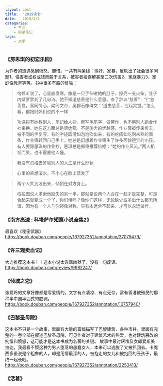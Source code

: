 ```yaml
---
layout: post
title:  "2019读书"
date:   2019/1/1 
categories: 
    - 生活 
    - 阅读笔记
tags:
    - 文学
---
```

### 《房思琪的初恋乐园》
为作者的遭遇感到愤怒、惋惜。一共有两条线：诱奸、家暴，反映出了社会很多问题1、侵害者或权或钱而脱干关系，被害者被误解甚至二次伤害2、家庭暴力3、家庭性教育等等。书中很多有趣的譬喻：

>怡婷听说了，心里直发寒。像是一只手伸进她的肚子，擦亮一支火柴，肚子内壁寥寥刻了几句诗。她不知道慈善是什么意思。查了辞典“慈善”：“仁慈善良，富同情心。梁简文帝，吴郡石像碑文：‘道由慈善，应起灵觉。’”怎么看，都跟妈妈们说的不一样

>功课只有她教别人，笔记给人抄，帮写毛笔字、做劳作，也不用别人跑合作社来换。她在这方面总是很达观。不是施舍的优越感，作业簿被传来传去，被不同的手复写，有的字迹圆滑如泡泡吹出来，有的疙瘩如吃到未熟的面条，作业簿转回自己手上，她总是幻想着作业簿生了许多面貌迥异的小孩。有人要房思琪的作业抄，思琪总是郑重推荐怡婷：“她的作业风流。”两人相视而笑，也不需要他人懂。

>我没有资格去譬喻别人的人生是什么形状

>心里的笑想滚水，不小心在脸上蒸发了

>两个人笑到泼出来，倾倒在对方身上。

>柏拉图说人求索他缺失的另一半，那就是说两个人合在一起才是完整，可是合起来就变成一个了，你们懂吗？像你们这样，无论缺少或多出什么都无所谓，因为有一个人与你镜像对称，只有永远合不起来，才可以永远做伴。


### 《南方高速 : 科塔萨尔短篇小说全集2》
最喜欢《秘密武器》
<https://book.douban.com/people/167927352/annotation/27079479/>

### 《许三观卖血记》
大力推荐这本书！！这本小说太诙谐幽默了，没有一句废话。<https://book.douban.com/review/9982247/>

### 《倾城之恋》
张爱玲的文章好像都是写爱情的，文字有点凄凉、有点无奈，富有香港被殖民的那种半中国半西式的腔调。<https://book.douban.com/people/167927352/annotation/10757940/>

### 《巴黎圣母院》
这本书不只是一个故事，里面有大量的篇幅描写了巴黎建筑、各种市井。里面有完整的一卷全部在叙述巴黎圣母院，可见作者对于建筑艺术的热爱，也对建筑篡改的惋惜和愤怒，这可能才是这本书成为名著的关键。
故事中最讨厌埃及女郎爱斯美拉达，我最看不惯这种为男人堕落的愚蠢女人，本来可以逃脱了又被抓回去。卡魔西多虽说是个粗鲁的人，却是用情最深的人，被抱走的女儿和被抱回的丑孩子，最终一起长眠。
<https://book.douban.com/people/167927352/annotation/2253413/>

### 《活着》